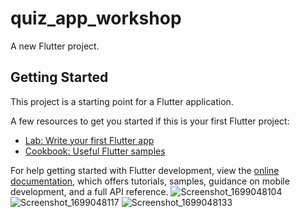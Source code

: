 # quiz_app_workshop

A new Flutter project.

## Getting Started

This project is a starting point for a Flutter application.

A few resources to get you started if this is your first Flutter project:

- [Lab: Write your first Flutter app](https://docs.flutter.dev/get-started/codelab)
- [Cookbook: Useful Flutter samples](https://docs.flutter.dev/cookbook)

For help getting started with Flutter development, view the
[online documentation](https://docs.flutter.dev/), which offers tutorials,
samples, guidance on mobile development, and a full API reference.
![Screenshot_1699048104](https://github.com/bilal1616/Tobeto_quiz_app_first/assets/92885233/2b9ed78c-fe60-40eb-bd56-c94049664dd8)
![Screenshot_1699048117](https://github.com/bilal1616/Tobeto_quiz_app_first/assets/92885233/78781d60-d7fa-4a22-b445-1f0e9cca181a)
![Screenshot_1699048133](https://github.com/bilal1616/Tobeto_quiz_app_first/assets/92885233/aa348abf-6e39-481b-a902-d77563013da0)
